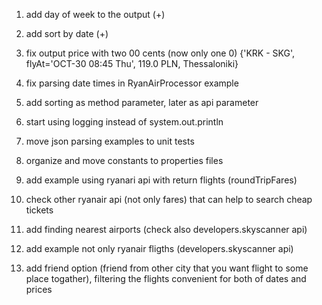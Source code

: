 1. add day of week to the output (+)
2. add sort by date (+)
3. fix output price with two 00 cents (now only one 0) {'KRK - SKG', flyAt='OCT-30 08:45 Thu', 119.0 PLN, Thessaloniki}
4. fix parsing date times in RyanAirProcessor example
5. add sorting as method parameter, later as api parameter

6. start using logging instead of system.out.println
7. move json parsing examples to unit tests
8. organize and move constants to properties files

9. add example using ryanari api with return flights (roundTripFares)
10. check other ryanair api (not only fares) that can help to search cheap tickets
11. add finding nearest airports (check also developers.skyscanner api)
12. add example not only ryanair fligths (developers.skyscanner api)
13. add friend option (friend from other city that you want flight to some place togather), filtering the flights convenient for both of dates and prices
